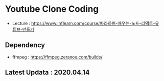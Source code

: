 # Youtube Clone Coding
* Lecture : https://www.Inflearn.com/course/따라하며-배우는-노드-리액트-유튜브-만들기

## Dependency
* ffmpeg : https://ffmpeg.zeranoe.com/builds/

## Latest Updata : 2020.04.14


